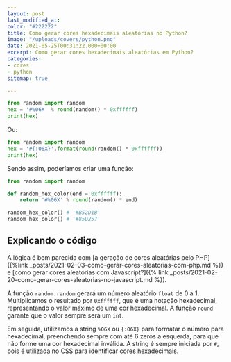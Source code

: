 ```yaml
---
layout: post
last_modified_at: 
color: "#222222"
title: Como gerar cores hexadecimais aleatórias no Python?
image: "/uploads/covers/python.png"
date: 2021-05-25T00:31:22.000+00:00
excerpt: Como gerar cores hexadecimais aleatórias em Python?
categories:
- cores
- python
sitemap: true

---
```

```python
from random import random
hex = '#%06X' % round(random() * 0xffffff)
print(hex)
```
Ou:

```python
from random import random
hex = '#{:06X}'.format(round(random() * 0xffffff))
print(hex)
```

Sendo assim, poderíamos criar uma função:

```python
from random import random

def random_hex_color(end = 0xffffff):
    return '#%06X' % round(random() * end)

random_hex_color() # '#B52D1B'
random_hex_color() # '#85D257' 
``` 

## Explicando o código
A lógica é bem parecida com [a geração de cores aleatórias pelo PHP]({%link _posts/2021-02-03-como-gerar-cores-aleatorias-com-php.md %}) e [como gerar cores aleatórias com Javascript?]({% link _posts/2021-02-20-como-gerar-cores-aleatorias-no-javascript.md %}).

A função `random.random` gerará um número aleatório `float` de 0 a 1. Multiplicamos o resultado por `0xffffff`, que é uma notação hexadecimal, representando o valor máximo de uma cor hexadecimal. A função `round` garante que o valor sempre será um `int`. 

Em seguida, utilizamos a string `%06X` ou `{:06X}` para formatar o número para hexadecimal, preenchendo sempre com até 6 zeros a esquerda, para que não forme uma cor hexadecimal inválida. A string é sempre iniciada por `#`, pois é utilizada no CSS para identificar cores hexadecimais.